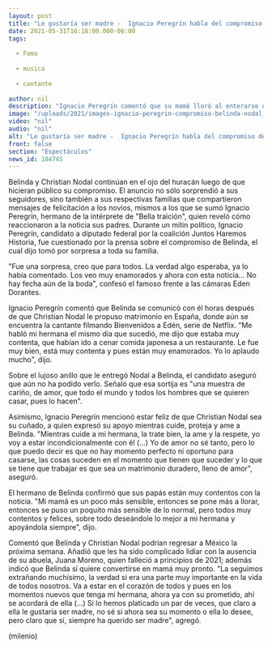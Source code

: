 ```yaml
---
layout: post
title: "Le gustaría ser madre -  Ignacio Peregrín habla del compromiso de Belinda con Nodal"
date: 2021-05-31T16:18:00.000-06:00
tags:
  
  - Fama
  
  - musica
  
  - cantante
  
author: nil
description: "Ignacio Peregrín comentó que su mamá lloró al enterarse del compromiso de Belinda; señaló que su hermana siempre ha querido ser mamá. "
image: "/uploads/2021/images-ignacio-peregrin-compromiso-belinda-nodal_0_0_1200_747.jpg"
video: "nil"
audio: "nil"
alt: "Le gustaría ser madre -  Ignacio Peregrín habla del compromiso de Belinda con Nodal"
front: false
section: "Espectáculos"
news_id: 184745
---
```


Belinda y Christian Nodal continúan en el ojo del huracán luego de que hicieran público su compromiso. El anuncio no sólo sorprendió a sus seguidores, sino también a sus respectivas familias que compartieron mensajes de felicitación a los novios, mismos a los que se sumó Ignacio Peregrín, hermano de la intérprete de "Bella traición", quien reveló cómo reaccionaron a la noticia sus padres.  Durante un mitin político, Ignacio Peregrín, candidato a diputado federal por la coalición Juntos Haremos Historia, fue cuestionado por la prensa sobre el compromiso de Belinda, el cual dijo tomó por sorpresa a toda su familia. 

"Fue una sorpresa, creo que para todos. La verdad algo esperaba, ya lo había comentado. Los veo muy enamorados y ahora con esta noticia... No hay fecha aún de la boda", confesó el famoso frente a las cámaras Eden Dorantes.  

Ignacio Peregrín comentó que Belinda se comunicó con él horas después de que Christian Nodal le propuso matrimonio en España, donde aún se encuentra la cantante filmando Bienvenidos a Edén, serie de Netflix.  "Me habló mi hermana el mismo día que sucedió, me dijo que estaba muy contenta, que habían ido a cenar comida japonesa a un restaurante. Le fue muy bien, está muy contenta y pues están muy enamorados. Yo lo aplaudo mucho", dijo.

Sobre el lujoso anillo que le entregó Nodal a Belinda, el candidato aseguró que aún no ha podido verlo. Señaló que esa sortija es "una muestra de cariño, de amor, que todo el mundo y todos los hombres que se quieren casar, pues lo hacen".  

Asimismo, Ignacio Peregrín mencionó estar feliz de que Christian Nodal sea su cuñado, a quien expresó su apoyo mientras cuide, proteja y ame a Belinda. "Mientras cuide a mi hermana, la trate bien, la ame y la respete, yo voy a estar incondicionalmente con él (...) Yo de amor no sé tanto, pero lo que puedo decir es que no hay momento perfecto ni oportuno para casarse, las cosas suceden en el momento que tienen que suceder y lo que se tiene que trabajar es que sea un matrimonio duradero, lleno de amor", aseguró.

El hermano de Belinda confirmó que sus papás están muy contentos con la noticia. "Mi mamá es un poco más sensible, entonces se pone más a llorar, entonces se puso un poquito más sensible de lo normal, pero todos muy contentos y felices, sobre todo deseándole lo mejor a mi hermana y apoyándola siempre", dijo.  

Comentó que Belinda y Christian Nodal podrían regresar a México la próxima semana. Añadió que les ha sido complicado lidiar con la ausencia de su abuela, Juana Moreno, quien falleció a principios de 2021; además indicó que Belinda sí quiere convertirse en mamá muy pronto. "La seguimos extrañando muchísimo, la verdad si era una parte muy importante en la vida de todos nosotros. Va a estar en el corazón de todos y pues en los momentos nuevos que tenga mi hermana, ahora ya con su prometido, ahí se acordará de ella (...) Si lo hemos platicado un par de veces, que claro a ella le gustaría ser madre, no sé si ahora sea su momento o ella lo desee, pero claro que sí, siempre ha querido ser madre", agregó.  

(milenio)